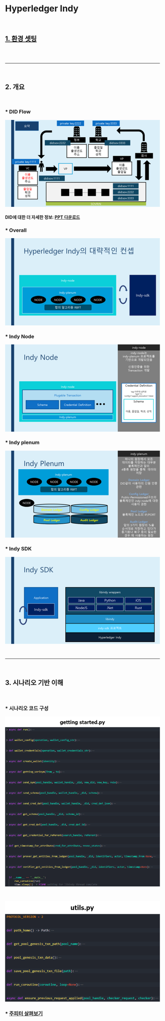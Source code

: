 # Hyperledger Indy

<br>

## [1. 환경 셋팅](./envSetting.md)

<br>
<br>
<hr>
<br>

## 2. 개요

<br>

### * DID Flow

![](./background/img/DID_Flow.png)

#### DID에 대한 더 자세한 정보: [PPT 다운로드](/home/rmh/indy-home/study/background/what_is_did.pptx)

### * Overall

![](./background/img/Overall.png)

### * Indy Node

![](./background/img/indy-node_basic.png)

### * Indy plenum

![](./background/img/indy-plenum_basic.png)

### * Indy SDK

![](./background/img/indy-sdk_basic.png)

<br>
<hr>
<br>


## 3. 시나리오 기반 이해

<br>

### * 시나리오 코드 구성

![](./background/img/pysample/gs_python.png)

<br>

![](./background/img/pysample/gs_util_python.png)

### * [주피터 살펴보기](./sample/python/scenario/indy_flow.ipynb)

